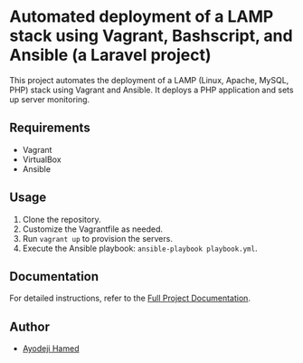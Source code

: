 # Automated deployment of a LAMP stack using Vagrant, Bashscript, and Ansible (a Laravel project)

This project automates the deployment of a LAMP (Linux, Apache, MySQL, PHP) stack using Vagrant and Ansible. It deploys a PHP application and sets up server monitoring.

## Requirements

- Vagrant
- VirtualBox
- Ansible

## Usage

1. Clone the repository.
2. Customize the Vagrantfile as needed.
3. Run `vagrant up` to provision the servers.
4. Execute the Ansible playbook: `ansible-playbook playbook.yml`.

## Documentation

For detailed instructions, refer to the [Full Project Documentation](./Documentation.md).

## Author

- [Ayodeji Hamed](https://github.com/Hamed-altschool)
